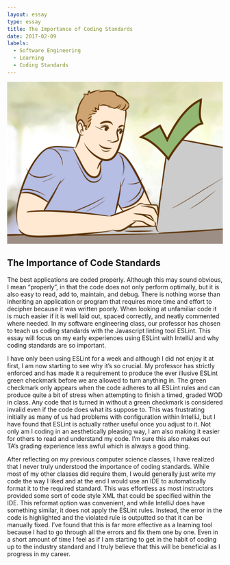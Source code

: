 ```yaml
---
layout: essay
type: essay
title: The Importance of Coding Standards
date: 2017-02-09
labels:
  - Software Engineering
  - Learning
  - Coding Standards
---
```

<img class="ui fluid image" src="../images/greencheckmark.jpg">

## The Importance of Code Standards

The best applications are coded properly. Although this may sound obvious, I mean “properly”, in that the code does not only perform optimally, but it is also easy to read, add to, maintain, and debug. There is nothing worse than inheriting an application or program that requires more time and effort to decipher because it was written poorly. When looking at unfamiliar code it is much easier if it is well laid out, spaced correctly, and neatly commented where needed. In my software engineering class, our professor has chosen to teach us coding standards with the Javascript linting tool ESLint. This essay will focus on my early experiences using ESLint with IntelliJ and why coding standards are so important. 

I have only been using ESLint for a week and although I did not enjoy it at first, I am now starting to see why it’s so crucial. My professor has strictly enforced and has made it a requirement to produce the ever illusive ESLint green checkmark before we are allowed to turn anything in. The green checkmark only appears when the code adheres to all ESLint rules and can produce quite a bit of stress when attempting to finish a timed, graded WOD in class. Any code that is turned in without a green checkmark is considered invalid even if the code does what its suppose to. This was frustrating initially as many of us had problems with configuration within IntelliJ, but I have found that ESLint is actually rather useful once you adjust to it. Not only am I coding in an aesthetically pleasing way, I am also making it easier for others to read and understand my code. I’m sure this also makes out TA’s grading experience less awful which is always a good thing. 

After reflecting on my previous computer science classes, I have realized that I never truly understood the importance of coding standards. While most of my other classes did require them, I would generally just write my code the way I liked and at the end I would use an IDE to automatically format it to the required standard. This was effortless as most instructors provided some sort of code style XML that could be specified within the IDE. This reformat option was convenient, and while IntelliJ does have something similar, it does not apply the ESLint rules. Instead, the error in the code is highlighted and the violated rule is outputted so that it can be manually fixed. I’ve found that this is far more effective as a learning tool because I had to go through all the errors and fix them one by one. Even in a short amount of time I feel as if I am starting to get in the habit of coding up to the industry standard and I truly believe that this will  be beneficial as I progress in my career. 


